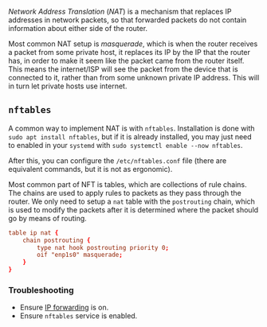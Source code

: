 *Network Address Translation* (*NAT*) is a mechanism that replaces IP addresses in network packets,
so that forwarded packets do not contain information about either side of the router.

Most common NAT setup is *masquerade*, which is when the router receives a packet from some private
host, it replaces its IP by the IP that the router has, in order to make it seem like the packet
came from the router itself. This means the internet/ISP will see the packet from the device that is
connected to it, rather than from some unknown private IP address. This will in turn let private
hosts use internet.

## `nftables`

A common way to implement NAT is with `nftables`. Installation is done with
`sudo apt install nftables`, but if it is already installed, you may just need to enabled in your
`systemd` with `sudo systemctl enable --now nftables`.

After this, you can configure the `/etc/nftables.conf` file (there are equivalent commands, but it
is not as ergonomic).

Most common part of NFT is tables, which are collections of rule chains. The chains are used to
apply rules to packets as they pass through the router. We only need to setup a `nat` table with the
`postrouting` chain, which is used to modify the packets after it is determined where the packet
should go by means of routing.

```conf
table ip nat {
    chain postrouting {
        type nat hook postrouting priority 0;
        oif "enp1s0" masquerade;
    }
}
```

### Troubleshooting

- Ensure [IP forwarding](network#ip-forwarding) is on.
- Ensure `nftables` service is enabled.
